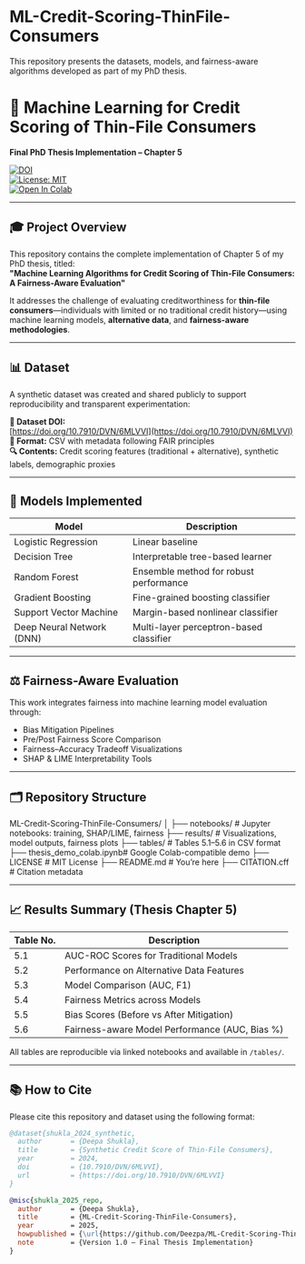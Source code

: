 # ML-Credit-Scoring-ThinFile-Consumers
This repository presents the datasets, models, and fairness-aware algorithms developed as part of my PhD thesis.
# 📘 Machine Learning for Credit Scoring of Thin-File Consumers  
**Final PhD Thesis Implementation – Chapter 5**

[![DOI](https://zenodo.org/badge/DOI/10.7910/DVN/6MLVVI.svg)](https://doi.org/10.7910/DVN/6MLVVI)  
[![License: MIT](https://img.shields.io/badge/License-MIT-blue.svg)](LICENSE)  
[![Open In Colab](https://colab.research.google.com/assets/colab-badge.svg)](https://colab.research.google.com/github/Deezpa/ML-Credit-Scoring-ThinFile-Consumers/blob/main/notebooks/thesis_demo_colab.ipynb)

---

## 🎓 Project Overview

This repository contains the complete implementation of Chapter 5 of my PhD thesis, titled:  
**"Machine Learning Algorithms for Credit Scoring of Thin-File Consumers: A Fairness-Aware Evaluation"**

It addresses the challenge of evaluating creditworthiness for **thin-file consumers**—individuals with limited or no traditional credit history—using machine learning models, **alternative data**, and **fairness-aware methodologies**.

---

## 📊 Dataset

A synthetic dataset was created and shared publicly to support reproducibility and transparent experimentation:

**📌 Dataset DOI:**  
[https://doi.org/10.7910/DVN/6MLVVI](https://doi.org/10.7910/DVN/6MLVVI)  
**📂 Format:** CSV with metadata following FAIR principles  
**🔍 Contents:** Credit scoring features (traditional + alternative), synthetic labels, demographic proxies

---

## 🧠 Models Implemented

| Model                     | Description                              |
|--------------------------|------------------------------------------|
| Logistic Regression       | Linear baseline                          |
| Decision Tree             | Interpretable tree-based learner         |
| Random Forest             | Ensemble method for robust performance   |
| Gradient Boosting         | Fine-grained boosting classifier         |
| Support Vector Machine    | Margin-based nonlinear classifier        |
| Deep Neural Network (DNN) | Multi-layer perceptron-based classifier  |

---

## ⚖️ Fairness-Aware Evaluation

This work integrates fairness into machine learning model evaluation through:

- Bias Mitigation Pipelines  
- Pre/Post Fairness Score Comparison  
- Fairness–Accuracy Tradeoff Visualizations  
- SHAP & LIME Interpretability Tools

---

## 🗂️ Repository Structure

ML-Credit-Scoring-ThinFile-Consumers/
│
├── notebooks/ # Jupyter notebooks: training, SHAP/LIME, fairness
├── results/ # Visualizations, model outputs, fairness plots
├── tables/ # Tables 5.1–5.6 in CSV format
├── thesis_demo_colab.ipynb# Google Colab-compatible demo
├── LICENSE # MIT License
├── README.md # You’re here
├── CITATION.cff # Citation metadata


---

## 📈 Results Summary (Thesis Chapter 5)

| Table No. | Description                                                |
|-----------|------------------------------------------------------------|
| 5.1       | AUC-ROC Scores for Traditional Models                      |
| 5.2       | Performance on Alternative Data Features                   |
| 5.3       | Model Comparison (AUC, F1)                                 |
| 5.4       | Fairness Metrics across Models                             |
| 5.5       | Bias Scores (Before vs After Mitigation)                  |
| 5.6       | Fairness-aware Model Performance (AUC, Bias %)            |

All tables are reproducible via linked notebooks and available in `/tables/`.

---

## 📚 How to Cite

Please cite this repository and dataset using the following format:

```bibtex
@dataset{shukla_2024_synthetic,
  author       = {Deepa Shukla},
  title        = {Synthetic Credit Score of Thin-File Consumers},
  year         = 2024,
  doi          = {10.7910/DVN/6MLVVI},
  url          = {https://doi.org/10.7910/DVN/6MLVVI}
}

@misc{shukla_2025_repo,
  author       = {Deepa Shukla},
  title        = {ML-Credit-Scoring-ThinFile-Consumers},
  year         = 2025,
  howpublished = {\url{https://github.com/Deezpa/ML-Credit-Scoring-ThinFile-Consumers}},
  note         = {Version 1.0 – Final Thesis Implementation}
}
